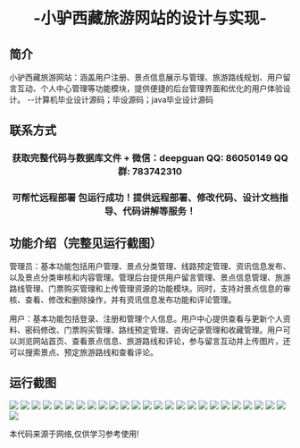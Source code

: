 <p><h1 align="center">-小驴西藏旅游网站的设计与实现-</h1></p>

## 简介
小驴西藏旅游网站：涵盖用户注册、景点信息展示与管理、旅游路线规划、用户留言互动、个人中心管理等功能模块，提供便捷的后台管理界面和优化的用户体验设计。    --计算机毕业设计源码；毕设源码；java毕业设计源码


## 联系方式
<p><h3 align="center">获取完整代码与数据库文件 + 微信：deepguan QQ: 86050149 QQ群: 783742310</h3></p>
<p><h3 align="center">可帮忙远程部署 包运行成功！提供远程部署、修改代码、设计文档指导、代码讲解等服务！</h3></p>

## 功能介绍（完整见运行截图）
管理员：基本功能包括用户管理、景点分类管理、线路预定管理、资讯信息发布、以及景点分类审核和内容管理。管理后台提供用户留言管理、景点信息管理、旅游路线管理、门票购买管理和上传管理资源的功能模块。同时，支持对景点信息的审核、查看、修改和删除操作，并有资讯信息发布功能和评论管理。

用户：基本功能包括登录、注册和管理个人信息。用户中心提供查看与更新个人资料、密码修改、门票购买管理、路线预定管理、咨询记录管理和收藏管理。用户可以浏览网站首页、查看景点信息、旅游路线和评论，参与留言互动并上传图片，还可以搜索景点、预定旅游路线和查看评论。


## 运行截图
![](https://bs-1329754181.cos.ap-shanghai.myqcloud.com/ssm/xiaolvTibetTravelWebsite/img/001.jpg)
![](https://bs-1329754181.cos.ap-shanghai.myqcloud.com/ssm/xiaolvTibetTravelWebsite/img/002.jpg)
![](https://bs-1329754181.cos.ap-shanghai.myqcloud.com/ssm/xiaolvTibetTravelWebsite/img/003.jpg)
![](https://bs-1329754181.cos.ap-shanghai.myqcloud.com/ssm/xiaolvTibetTravelWebsite/img/004.jpg)
![](https://bs-1329754181.cos.ap-shanghai.myqcloud.com/ssm/xiaolvTibetTravelWebsite/img/005.jpg)
![](https://bs-1329754181.cos.ap-shanghai.myqcloud.com/ssm/xiaolvTibetTravelWebsite/img/006.jpg)
![](https://bs-1329754181.cos.ap-shanghai.myqcloud.com/ssm/xiaolvTibetTravelWebsite/img/007.jpg)
![](https://bs-1329754181.cos.ap-shanghai.myqcloud.com/ssm/xiaolvTibetTravelWebsite/img/008.jpg)
![](https://bs-1329754181.cos.ap-shanghai.myqcloud.com/ssm/xiaolvTibetTravelWebsite/img/009.jpg)
![](https://bs-1329754181.cos.ap-shanghai.myqcloud.com/ssm/xiaolvTibetTravelWebsite/img/010.jpg)
![](https://bs-1329754181.cos.ap-shanghai.myqcloud.com/ssm/xiaolvTibetTravelWebsite/img/011.jpg)
![](https://bs-1329754181.cos.ap-shanghai.myqcloud.com/ssm/xiaolvTibetTravelWebsite/img/012.jpg)
![](https://bs-1329754181.cos.ap-shanghai.myqcloud.com/ssm/xiaolvTibetTravelWebsite/img/013.jpg)
![](https://bs-1329754181.cos.ap-shanghai.myqcloud.com/ssm/xiaolvTibetTravelWebsite/img/014.jpg)
![](https://bs-1329754181.cos.ap-shanghai.myqcloud.com/ssm/xiaolvTibetTravelWebsite/img/015.jpg)
![](https://bs-1329754181.cos.ap-shanghai.myqcloud.com/ssm/xiaolvTibetTravelWebsite/img/016.jpg)
![](https://bs-1329754181.cos.ap-shanghai.myqcloud.com/ssm/xiaolvTibetTravelWebsite/img/017.jpg)
![](https://bs-1329754181.cos.ap-shanghai.myqcloud.com/ssm/xiaolvTibetTravelWebsite/img/018.jpg)
![](https://bs-1329754181.cos.ap-shanghai.myqcloud.com/ssm/xiaolvTibetTravelWebsite/img/019.jpg)
![](https://bs-1329754181.cos.ap-shanghai.myqcloud.com/ssm/xiaolvTibetTravelWebsite/img/020.jpg)
![](https://bs-1329754181.cos.ap-shanghai.myqcloud.com/ssm/xiaolvTibetTravelWebsite/img/021.jpg)
![](https://bs-1329754181.cos.ap-shanghai.myqcloud.com/ssm/xiaolvTibetTravelWebsite/img/022.jpg)
![](https://bs-1329754181.cos.ap-shanghai.myqcloud.com/ssm/xiaolvTibetTravelWebsite/img/023.jpg)
![](https://bs-1329754181.cos.ap-shanghai.myqcloud.com/ssm/xiaolvTibetTravelWebsite/img/024.jpg)
![](https://bs-1329754181.cos.ap-shanghai.myqcloud.com/ssm/xiaolvTibetTravelWebsite/img/025.jpg)
![](https://bs-1329754181.cos.ap-shanghai.myqcloud.com/ssm/xiaolvTibetTravelWebsite/img/026.jpg)

<p>本代码来源于网络,仅供学习参考使用!</p>
